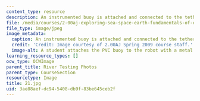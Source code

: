 ```yaml
---
content_type: resource
description: An instrumented buoy is attached and connected to the tether cable.
file: /media/courses/2-00aj-exploring-sea-space-earth-fundamentals-of-engineering-design-spring-2009/3ae88aefdc945408db9f83be645ceb2f_21.jpg
file_type: image/jpeg
image_metadata:
  caption: An instrumented buoy is attached and connected to the tether cable.
  credit: 'Credit: Image courtesy of 2.00AJ Spring 2009 course staff.'
  image-alt: A student attaches the PVC buoy to the robot with a metal hose clamp.
learning_resource_types: []
ocw_type: OCWImage
parent_title: River Testing Photos
parent_type: CourseSection
resourcetype: Image
title: 21.jpg
uid: 3ae88aef-dc94-5408-db9f-83be645ceb2f
---
```

